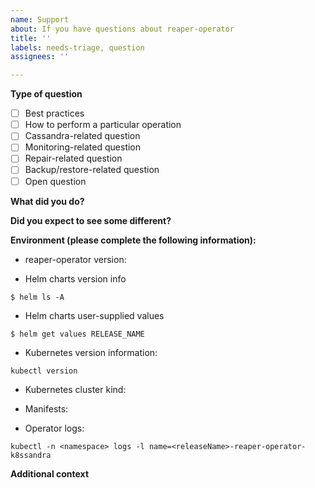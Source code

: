 ```yaml
---
name: Support
about: If you have questions about reaper-operator
title: ''
labels: needs-triage, question
assignees: ''

---
```


<!--
Thanks for filing an issue! Before hitting the button, please answer these questions.

Fill in as much of the template below as you can.

Note that this repository is about reaper-operator itself. If you have questions specifically about Reaper, please visit https://github.com/thelastpickle/cassandra-reaper.

We will try our best to answer the question, but we also have a mailing list (k8ssandra-users@googlegroups.com.) for any other questions.
-->

**Type of question**
<!-- Uncomment one or more of the following lines depending on what you are asking about: -->

- [ ] Best practices
- [ ] How to perform a particular operation
- [ ] Cassandra-related question
- [ ] Monitoring-related question
- [ ] Repair-related question
- [ ] Backup/restore-related question
- [ ] Open question

**What did you do?**

**Did you expect to see some different?**

**Environment (please complete the following information):**

* reaper-operator version:
<!-- Insert the image tag or Git SHA here. -->

<!--
    You can try a jsonpath query with kubectl like this to get the version:

        kubectl get deployment <reaper-operator-deployment> \
            -o jsonpath='{.spec.template.spec.containe[0].image}'
-->

<!--
Please provide the follow info if you deployed reaper-operator via the
k8ssandra Helm chart(s). 
-->
* Helm charts version info 
<!-- list installed charts and their versions from all namespaces -->
<!-- Replace the command with its output -->
`$ helm ls -A` 

* Helm charts user-supplied values
<!-- For each k8ssandra chart involved list user-supplied values -->
<!-- Replace the commands with its output -->
`$ helm get values RELEASE_NAME` 

* Kubernetes version information:
<!-- Replace the command with its output -->
`kubectl version`

* Kubernetes cluster kind:
<!-- Insert how you created your cluster: kind, kops, bootkube, etc. -->

* Manifests:

<!-- Please provide any manifests relevant to the issue -->

* Operator logs:

<!-- Please provide any reaper-operator logs relevant to the issue -->
<!-- 
  You can try a command like the following to get the logs if the operator was
  installed with Helm.
 -->
`kubectl -n <namespace> logs -l name=<releaseName>-reaper-operator-k8ssandra`

**Additional context**
<!-- Add any other context about the problem here. -->
